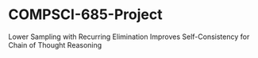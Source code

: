 # COMPSCI-685-Project
Lower Sampling with Recurring Elimination Improves Self-Consistency for Chain of Thought Reasoning
